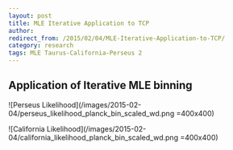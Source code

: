 ```yaml
---
layout: post
title: MLE Iterative Application to TCP
author:
redirect_from: /2015/02/04/MLE-Iterative-Application-to-TCP/ 
category: research
tags: MLE Taurus-California-Perseus 2
---
```


## Application of Iterative MLE binning

  ![Perseus Likelihood](/images/2015-02-04/perseus_likelihood_planck_bin_scaled_wd.png =400x400)
  
  ![California Likelihood](/images/2015-02-04/california_likelihood_planck_bin_scaled_wd.png =400x400)



